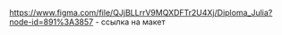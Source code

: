https://www.figma.com/file/QJjBLLrrV9MQXDFTr2U4Xj/Diploma_Julia?node-id=891%3A3857 - ссылка на макет
